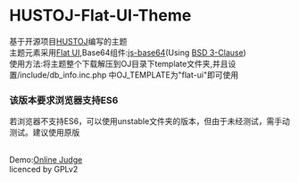 # HUSTOJ-Flat-UI-Theme
基于开源项目<a href="https://github.com/zhblue/hustoj" target="_blank">HUSTOJ</a>编写的主题</br>主题元素采用<a href="http://designmodo.github.io/Flat-UI/" target="_blank">Flat UI</a>,Base64组件:<a href="https://github.com/dankogai/js-base64">js-base64</a>(Using <a href="https://github.com/dankogai/js-base64/blob/master/LICENSE.md" target="_blank">BSD 3-Clause</a>)
</br>使用方法:将主题整个下载解压到OJ目录下template文件夹,并且设置/include/db_info.inc.php 中OJ_TEMPLATE为"flat-ui"即可使用
<h3>该版本要求浏览器支持ES6</h3>
<p>若浏览器不支持ES6，可以使用unstable文件夹的版本，但由于未经测试，需手动测试。建议使用原版</p>
</br>Demo:<a href="https://code.haoyuan.info/web/" target="_blank">Online Judge</a></br>
licenced by GPLv2
